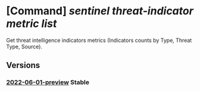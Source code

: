 # [Command] _sentinel threat-indicator metric list_

Get threat intelligence indicators metrics (Indicators counts by Type, Threat Type, Source).

## Versions

### [2022-06-01-preview](/Resources/mgmt-plane/L3N1YnNjcmlwdGlvbnMve30vcmVzb3VyY2Vncm91cHMve30vcHJvdmlkZXJzL21pY3Jvc29mdC5vcGVyYXRpb25hbGluc2lnaHRzL3dvcmtzcGFjZXMve30vcHJvdmlkZXJzL21pY3Jvc29mdC5zZWN1cml0eWluc2lnaHRzL3RocmVhdGludGVsbGlnZW5jZS9tYWluL21ldHJpY3M=/2022-06-01-preview.xml) **Stable**

<!-- mgmt-plane /subscriptions/{}/resourcegroups/{}/providers/microsoft.operationalinsights/workspaces/{}/providers/microsoft.securityinsights/threatintelligence/main/metrics 2022-06-01-preview -->
